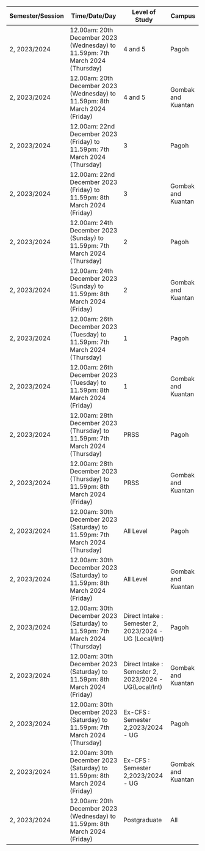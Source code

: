 | Semester/Session | Time/Date/Day | Level of Study | Campus |
| ---------------- | -------------- | -------------- | ------ |
| 2, 2023/2024 | 12.00am: 20th December 2023 (Wednesday) to 11.59pm: 7th March 2024 (Thursday) | 4 and 5 | Pagoh |
| 2, 2023/2024 | 12.00am: 20th December 2023 (Wednesday) to 11.59pm: 8th March 2024 (Friday) | 4 and 5 | Gombak and Kuantan |
| 2, 2023/2024 | 12.00am: 22nd December 2023 (Friday) to 11.59pm: 7th March 2024 (Thursday) | 3 | Pagoh |
| 2, 2023/2024 | 12.00am: 22nd December 2023 (Friday) to 11.59pm: 8th March 2024 (Friday) | 3 | Gombak and Kuantan |
| 2, 2023/2024 | 12.00am: 24th December 2023 (Sunday) to 11.59pm: 7th March 2024 (Thursday) | 2 | Pagoh |
| 2, 2023/2024 | 12.00am: 24th December 2023 (Sunday) to 11.59pm: 8th March 2024 (Friday) | 2 | Gombak and Kuantan |
| 2, 2023/2024 | 12.00am: 26th December 2023 (Tuesday) to 11.59pm: 7th March 2024 (Thursday) | 1 | Pagoh |
| 2, 2023/2024 | 12.00am: 26th December 2023 (Tuesday) to 11.59pm: 8th March 2024 (Friday) | 1 | Gombak and Kuantan |
| 2, 2023/2024 | 12.00am: 28th December 2023 (Thursday) to 11.59pm: 7th March 2024 (Thursday) | PRSS | Pagoh |
| 2, 2023/2024 | 12.00am: 28th December 2023 (Thursday) to 11.59pm: 8th March 2024 (Friday) | PRSS | Gombak and Kuantan |
| 2, 2023/2024 | 12.00am: 30th December 2023 (Saturday) to 11.59pm: 7th March 2024 (Thursday) | All Level | Pagoh |
| 2, 2023/2024 | 12.00am: 30th December 2023 (Saturday) to 11.59pm: 8th March 2024 (Friday) | All Level | Gombak and Kuantan |
| 2, 2023/2024 | 12.00am: 30th December 2023 (Saturday) to 11.59pm: 7th March 2024 (Thursday) | Direct Intake : Semester 2, 2023/2024 - UG (Local/Int) | Pagoh |
| 2, 2023/2024 | 12.00am: 30th December 2023 (Saturday) to 11.59pm: 8th March 2024 (Friday) | Direct Intake : Semester 2, 2023/2024 - UG(Local/Int) | Gombak and Kuantan |
| 2, 2023/2024 | 12.00am: 30th December 2023 (Saturday) to 11.59pm: 7th March 2024 (Thursday) | Ex-CFS : Semester 2,2023/2024 - UG | Pagoh |
| 2, 2023/2024 | 12.00am: 30th December 2023 (Saturday) to 11.59pm: 8th March 2024 (Friday) | Ex-CFS : Semester 2,2023/2024 - UG | Gombak and Kuantan |
| 2, 2023/2024 | 12.00am: 20th December 2023 (Wednesday) to 11.59pm: 8th March 2024 (Friday) | Postgraduate | All |